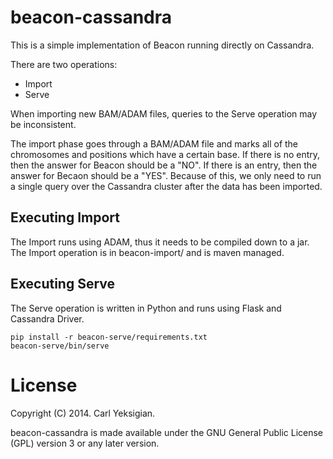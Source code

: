 # beacon-cassandra

This is a simple implementation of Beacon running directly on
Cassandra.

There are two operations:

- Import
- Serve

When importing new BAM/ADAM files, queries to the Serve operation may
be inconsistent.

The import phase goes through a BAM/ADAM file and marks all of the
chromosomes and positions which have a certain base. If there is no
entry, then the answer for Beacon should be a "NO". If there is an
entry, then the answer for Becaon should be a "YES". Because of this,
we only need to run a single query over the Cassandra cluster after
the data has been imported.

## Executing Import

The Import runs using ADAM, thus it needs to be compiled down to a
jar. The Import operation is in beacon-import/ and is maven managed.

## Executing Serve

The Serve operation is written in Python and runs using Flask and
Cassandra Driver.

    pip install -r beacon-serve/requirements.txt
    beacon-serve/bin/serve

# License

Copyright (C) 2014. Carl Yeksigian.

beacon-cassandra is made available under the GNU General Public
License (GPL) version 3 or any later version.
